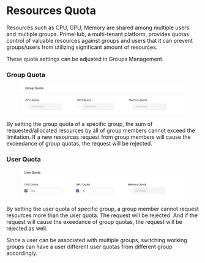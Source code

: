 # Resources Quota

Resources such as CPU, GPU, Memory are shared among multiple users and multiple groups. PrimeHub, a multi-tenant platform, provides quotas control of valuable resources against groups and users that it can prevent groups/users from utilizing significant amount of resources.

These quota settings can be adjusted in Groups Management.

### Group Quota

<figure><img src="../../.gitbook/assets/group-quota.png" alt=""><figcaption></figcaption></figure>

By setting the group quota of a specific group, the sum of requested/allocated resources by all of group members cannot exceed the limitation. If a new resources request from group members will cause the exceedance of group quotas, the request will be rejected.

### User Quota

<figure><img src="../../.gitbook/assets/user-quota.png" alt=""><figcaption></figcaption></figure>

By setting the user quota of specific group, a group member cannot request resources more than the user quota. The request will be rejected. And if the request will cause the exeedance of group quotas, the request will be rejected as well.

Since a user can be associated with multiple groups, switching working groups can have a user different user quotas from different group accordingly.
